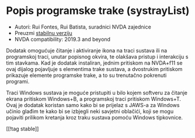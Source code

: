 # Popis programske trake (systrayList) #

*   Autori: Rui Fontes, Rui Batista, suradnici NVDA zajednice
*   Preuzmi [stabilnu verziju][1]
*   NVDA compatibility: 2019.3 and beyond

Dodatak omogućuje čitanje i aktiviranje ikona na traci sustava ili na
programskoj traci, unutar popisnog okvira, te olakšava pristup i interakciju
s tim stavkama. Kad je dodatak instaliran, jednim pritiskom na NVDA+f11 se
ovaj dijalog pojavljuje s elementima trake sustava, a dvostrukim pritiskom
prikazuje elemente programske trake, a to su trenutačno pokrenuti programi.

Traci Windows sustava je moguće pristupiti u bilo kojem softveru za čitanje
ekrana pritiskom Windows+B, a programskoj traci pritiskom Windows+T. Ovaj je
dodatak koristan samo kako bi se prijelaz s JAWS-a za Windows učinio glađim
te kako bi se izbjegli neki savjetni oblačići, koji se mogu pojaviti
prilikom kretanja kroz traku sustava pomoću Windows tipkovnice.

[[!tag stable]]

[1]: https://github.com/ruifontes/systrayList/releases/download/2024.03.23/systrayList-2024.03.23.nvda-addon

